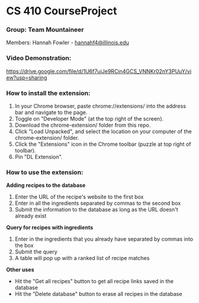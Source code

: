# **CS 410 CourseProject**

### **Group: Team Mountaineer**
Members: Hannah Fowler - hannahf4@illinois.edu

### **Video Demonstration:**
https://drive.google.com/file/d/1U6f7ujJe9RCin4GCS_VNNKr02nY3PUuY/view?usp=sharing

### **How to install the extension:**

1. In your Chrome browser, paste chrome://extensions/ into the address bar and navigate to the page.
2. Toggle on "Developer Mode" (at the top right of the screen).
3. Download the chrome-extension/ folder from this repo.
4. Click "Load Unpacked", and select the location on your computer of the chrome-extension/ folder.
5. Click the "Extensions" icon in the Chrome toolbar (puzzle at top right of toolbar).
6. Pin "DL Extension".



### **How to use the extension:**

**Adding recipes to the database**
1. Enter the URL of the recipe's website to the first box
2. Enter in all the ingredients separated by commas to the second box
3. Submit the information to the database as long as the URL doesn't already exist

**Query for recipes with ingredients**
1. Enter in the ingredients that you already have separated by commas into the box
2. Submit the query
3. A table will pop up with a ranked list of recipe matches

**Other uses**
- Hit the "Get all recipes" button to get all recipe links saved in the database
- Hit the "Delete database" button to erase all recipes in the database

